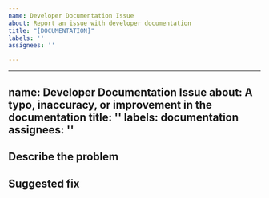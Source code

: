 ```yaml
---
name: Developer Documentation Issue
about: Report an issue with developer documentation
title: "[DOCUMENTATION]"
labels: ''
assignees: ''

---
```


---
name: Developer Documentation Issue
about: A typo, inaccuracy, or improvement in the documentation
title: ''
labels: documentation
assignees: ''
---

## Describe the problem

<!--- Is this a typo, stale information, request for improvement, inaccuracy? -->
<!--- Clearly and concisely describe the problem with the documentation -->

## Suggested fix

<!--- If possible, help us by offering a suggested fix to the problem -->
